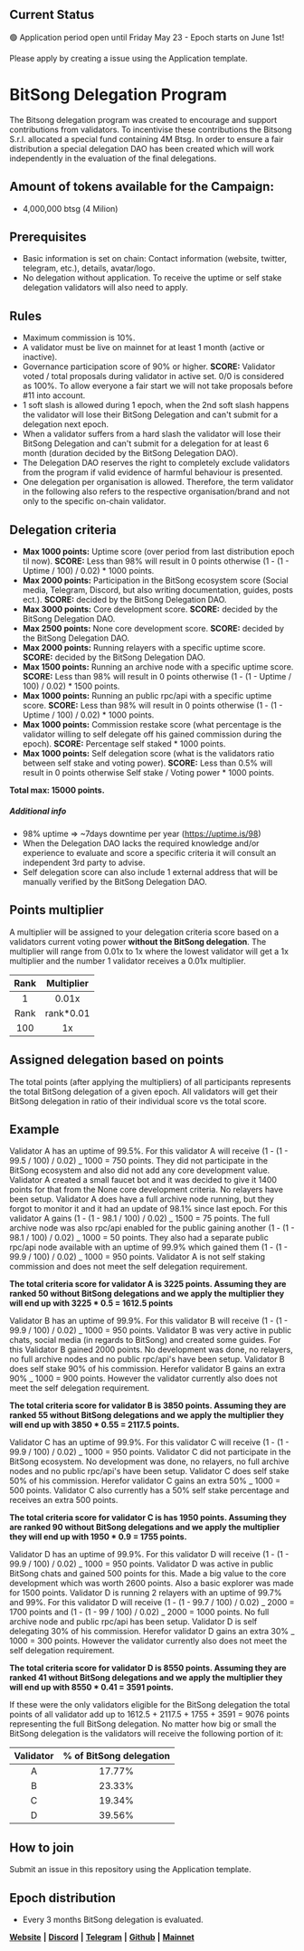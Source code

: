 ## Current Status
🟢 Application period open until Friday May 23 - Epoch starts on June 1st!

Please apply by creating a issue using the Application template. 


# BitSong Delegation Program

The Bitsong delegation program was created to encourage and support contributions from validators. To incentivise these contributions the Bitsong S.r.l. allocated a special fund containing 4M Btsg. In order to ensure a fair distribution a special delegation DAO has been created which will work independently in the evaluation of the final delegations.

## Amount of tokens available for the Campaign:

- 4,000,000 btsg (4 Milion)

## Prerequisites

- Basic information is set on chain: Contact information (website, twitter, telegram, etc.), details, avatar/logo.
- No delegation without application. To receive the uptime or self stake delegation validators will also need to apply. 

## Rules

- Maximum commission is 10%.
- A validator must be live on mainnet for at least 1 month (active or inactive).
- Governance participation score of 90% or higher. **SCORE:** Validator voted / total proposals during validator in active set. 0/0 is considered as 100%. To allow everyone a fair start we will not take proposals before #11 into account.
- 1 soft slash is allowed during 1 epoch, when the 2nd soft slash happens the validator will lose their BitSong Delegation and can't submit for a delegation next epoch.
- When a validator suffers from a hard slash the validator will lose their BitSong Delegation and can't submit for a delegation for at least 6 month (duration decided by the BitSong Delegation DAO).
- The Delegation DAO reserves the right to completely exclude validators from the program if valid evidence of harmful behaviour is presented.
- One delegation per organisation is allowed. Therefore, the term validator in the following also refers to the respective organisation/brand and not only to the specific on-chain validator.

## Delegation criteria

- **Max 1000 points:** Uptime score (over period from last distribution epoch til now). **SCORE:** Less than 98% will result in 0 points otherwise (1 - (1 - Uptime / 100) / 0.02) \* 1000 points.
- **Max 2000 points:** Participation in the BitSong ecosystem score (Social media, Telegram, Discord, but also writing documentation, guides, posts ect.). **SCORE:** decided by the BitSong Delegation DAO.
- **Max 3000 points:** Core development score. **SCORE:** decided by the BitSong Delegation DAO.
- **Max 2500 points:** None core development score. **SCORE:** decided by the BitSong Delegation DAO.
- **Max 2000 points:** Running relayers with a specific uptime score. **SCORE:** decided by the BitSong Delegation DAO.
- **Max 1500 points:** Running an archive node with a specific uptime score. **SCORE:** Less than 98% will result in 0 points otherwise (1 - (1 - Uptime / 100) / 0.02) \* 1500 points.
- **Max 1000 points:** Running an public rpc/api with a specific uptime score. **SCORE:** Less than 98% will result in 0 points otherwise (1 - (1 - Uptime / 100) / 0.02) \* 1000 points.
- **Max 1000 points:** Commission restake score (what percentage is the validator willing to self delegate off his gained commission during the epoch). **SCORE:** Percentage self staked \* 1000 points.
- **Max 1000 points:** Self delegation score (what is the validators ratio between self stake and voting power). **SCORE:** Less than 0.5% will result in 0 points otherwise Self stake / Voting power \* 1000 points.

**Total max: 15000 points.**

##### Additional info

- 98% uptime => ~7days downtime per year (https://uptime.is/98)
- When the Delegation DAO lacks the required knowledge and/or experience to evaluate and score a specific criteria it will consult an independent 3rd party to advise.
- Self delegation score can also include 1 external address that will be manually verified by the BitSong Delegation DAO.

## Points multiplier

A multiplier will be assigned to your delegation criteria score based on a validators current voting power **without the BitSong delegation**. The multiplier will range from 0.01x to 1x where the lowest validator will get a 1x multiplier and the number 1 validator receives a 0.01x multiplier.

| Rank | Multiplier |
| :--: | :--------: |
|  1   |   0.01x    |
| Rank | rank\*0.01 |
| 100  |     1x     |

## Assigned delegation based on points

The total points (after applying the multipliers) of all participants represents the total BitSong delegation of a given epoch. All validators will get their BitSong delegation in ratio of their individual score vs the total score.

## Example

Validator A has an uptime of 99.5%. For this validator A will receive (1 - (1 - 99.5 / 100) / 0.02) _ 1000 = 750 points. They did not participate in the BitSong ecosystem and also did not add any core development value. Validator A created a small faucet bot and it was decided to give it 1400 points for that from the None core development criteria. No relayers have been setup. Validator A does have a full archive node running, but they forgot to monitor it and it had an update of 98.1% since last epoch. For this validator A gains (1 - (1 - 98.1 / 100) / 0.02) _ 1500 = 75 points. The full archive node was also rpc/api enabled for the public gaining another (1 - (1 - 98.1 / 100) / 0.02) _ 1000 = 50 points. They also had a separate public rpc/api node available with an uptime of 99.9% which gained them (1 - (1 - 99.9 / 100) / 0.02) _ 1000 = 950 points. Validator A is not self staking commission and does not meet the self delegation requirement.

**The total criteria score for validator A is 3225 points. Assuming they are ranked 50 without BitSong delegations and we apply the multiplier they will end up with 3225 \* 0.5 = 1612.5 points**

Validator B has an uptime of 99.9%. For this validator B will receive (1 - (1 - 99.9 / 100) / 0.02) _ 1000 = 950 points. Validator B was very active in public chats, social media (in regards to BitSong) and created some guides. For this Validator B gained 2000 points. No development was done, no relayers, no full archive nodes and no public rpc/api's have been setup. Validator B does self stake 90% of his commission. Herefor validator B gains an extra 90% _ 1000 = 900 points. However the validator currently also does not meet the self delegation requirement.

**The total criteria score for validator B is 3850 points. Assuming they are ranked 55 without BitSong delegations and we apply the multiplier they will end up with 3850 \* 0.55 = 2117.5 points.**

Validator C has an uptime of 99.9%. For this validator C will receive (1 - (1 - 99.9 / 100) / 0.02) _ 1000 = 950 points. Validator C did not participate in the BitSong ecosystem. No development was done, no relayers, no full archive nodes and no public rpc/api's have been setup. Validator C does self stake 50% of his commission. Herefor validator C gains an extra 50% _ 1000 = 500 points. Validator C also currently has a 50% self stake percentage and receives an extra 500 points.

**The total criteria score for validator C is has 1950 points. Assuming they are ranked 90 without BitSong delegations and we apply the multiplier they will end up with 1950 \* 0.9 = 1755 points.**

Validator D has an uptime of 99.9%. For this validator D will receive (1 - (1 - 99.9 / 100) / 0.02) _ 1000 = 950 points. Validator D was active in public BitSong chats and gained 500 points for this. Made a big value to the core development which was worth 2600 points. Also a basic explorer was made for 1500 points. Validator D is running 2 relayers with an uptime of 99.7% and 99%. For this validator D will receive (1 - (1 - 99.7 / 100) / 0.02) _ 2000 = 1700 points and (1 - (1 - 99 / 100) / 0.02) _ 2000 = 1000 points. No full archive node and public rpc/api has been setup. Validator D is self delegating 30% of his commission. Herefor validator D gains an extra 30% _ 1000 = 300 points. However the validator currently also does not meet the self delegation requirement.

**The total criteria score for validator D is 8550 points. Assuming they are ranked 41 without BitSong delegations and we apply the multiplier they will end up with 8550 \* 0.41 = 3591 points.**

If these were the only validators eligible for the BitSong delegation the total points of all validator add up to 1612.5 + 2117.5 + 1755 + 3591 = 9076 points representing the full BitSong delegation. No matter how big or small the BitSong delegation is the validators will receive the following portion of it:

| Validator | % of BitSong delegation |
| :-------: | :---------------------: |
|     A     |         17.77%          |
|     B     |         23.33%          |
|     C     |         19.34%          |
|     D     |         39.56%          |

## How to join

Submit an issue in this repository using the Application template.

## Epoch distribution

- Every 3 months BitSong delegation is evaluated.

[**Website**](https://bitsong.io/) **|** [**Discord**](https://discord.gg/E3qEnzb) **|** [**Telegram**](https://t.me/BitSongOfficial) **|** [**Github**](https://github.com/bitsongofficial/go-bitsong) **|** **[Mainnet](https://explorebitsong.com/)**
